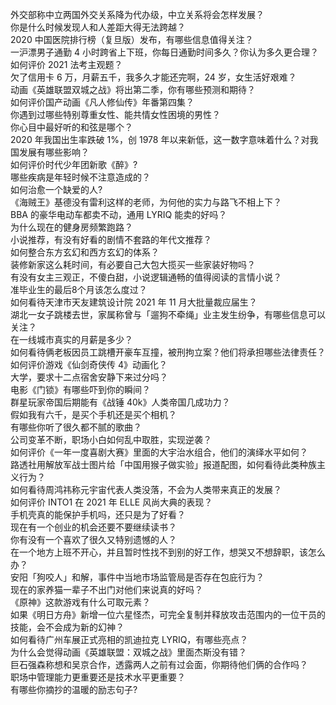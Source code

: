 外交部称中立两国外交关系降为代办级，中立关系将会怎样发展？  
你是什么时候发现人和人差距大得无法跨越？  
2020 中国医院排行榜（复旦版）发布，有哪些信息值得关注？  
一沪漂男子通勤 4 小时跨省上下班，你每日通勤时间多久？你认为多久更合理？  
如何评价 2021 法考主观题？  
欠了信用卡 6 万，月薪五千，我多久才能还完啊，24 岁，女生活好艰难？  
动画《英雄联盟双城之战》将出第二季，你有哪些预测和期待？  
如何评价国产动画《凡人修仙传》年番第四集？  
你遇到过哪些特别尊重女性、能共情女性困境的男性？  
你心目中最好听的和弦是哪个？  
2020 年我国出生率跌破 1%，创 1978 年以来新低，这一数字意味着什么？对我国发展有哪些影响？  
如何评价时代少年团新歌《醉》?  
哪些疾病是年轻时候不注意造成的？  
如何治愈一个缺爱的人?  
《海贼王》基德没有雷利这样的老师，为何他的实力与路飞不相上下？  
BBA 的豪华电动车都卖不动，通用 LYRIQ 能卖的好吗？  
为什么现在的健身房频繁跑路？  
小说推荐，有没有好看的剧情不套路的年代文推荐？  
如何整合东方玄幻和西方玄幻的体系？  
装修新家这么耗时间，有必要自己大包大揽买一些家装好物吗？  
有没有女主三观正，不傻白甜，小说逻辑通畅的值得阅读的言情小说？  
准毕业生的最后8个月该怎么度过？  
如何看待天津市天友建筑设计院 2021 年 11 月大批量裁应届生？  
湖北一女子跳楼去世，家属称曾与「遛狗不牵绳」业主发生纷争，有哪些信息可以关注？  
在一线城市真实的月薪是多少？  
如何看待俩老板因员工跳槽开豪车互撞，被刑拘立案？他们将承担哪些法律责任？  
如何评价游戏《仙剑奇侠传 4》动画化？  
大学，要求十二点宿舍安静下来过分吗？  
电影《门锁》有哪些吓到你的瞬间？  
群星玩家帝国后期能有《战锤 40k》人类帝国几成功力？  
假如我有六千，是买个手机还是买个相机？  
有哪些你听了很久都不腻的歌曲？  
公司变革不断，职场小白如何乱中取胜，实现逆袭？  
如何评价《一年一度喜剧大赛》里面的大宇治水组合，他们的演绎水平如何？  
路透社用解放军战士图片给「中国用猴子做实验」报道配图，如何看待此类种族主义行为？  
如何看待周鸿祎称元宇宙代表人类没落，不会为人类带来真正的发展？  
如何评价 INTO1 在 2021 年 ELLE 风尚大典的表现？  
手机壳真的能保护手机吗，还只是为了好看？  
现在有一个创业的机会还要不要继续读书？  
你有没有一个喜欢了很久又特别遗憾的人？  
在一个地方上班不开心，并且暂时性找不到别的好工作，想哭又不想辞职，该怎么办？  
安阳「狗咬人」和解，事件中当地市场监管局是否存在包庇行为？  
现在的家养猫一辈子不出门对他们来说真的好吗？  
《原神》这款游戏有什么可取元素？  
如果《明日方舟》新增一位六星怪杰，可完全复制并释放攻击范围内的一位干员的技能，会不会成为新的幻神？  
如何看待广州车展正式亮相的凯迪拉克 LYRIQ，有哪些亮点？  
为什么会觉得动画《英雄联盟：双城之战》里面杰斯没有错？  
巨石强森称想和吴京合作，透露两人之前有过会面，你期待他们俩的合作吗？  
职场中管理能力更重要还是技术水平更重要？  
有哪些你摘抄的温暖的励志句子?  

